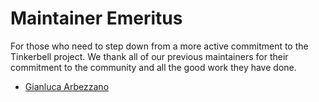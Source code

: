 # Maintainer Emeritus

For those who need to step down from a more active commitment to the Tinkerbell
project. We thank all of our previous maintainers for their commitment to the
community and all the good work they have done.

* [Gianluca Arbezzano](https://gianarb.it)
